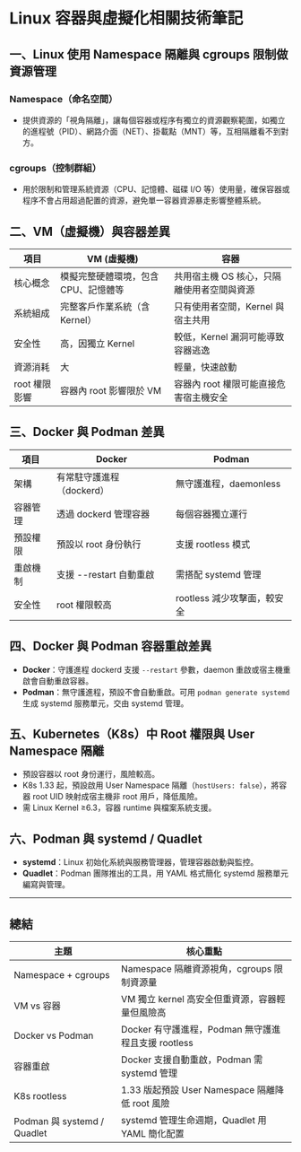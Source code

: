 # Linux 容器與虛擬化相關技術筆記

## 一、Linux 使用 Namespace 隔離與 cgroups 限制做資源管理

### Namespace（命名空間）
- 提供資源的「視角隔離」，讓每個容器或程序有獨立的資源觀察範圍，如獨立的進程號（PID）、網路介面（NET）、掛載點（MNT）等，互相隔離看不到對方。

### cgroups（控制群組）
- 用於限制和管理系統資源（CPU、記憶體、磁碟 I/O 等）使用量，確保容器或程序不會占用超過配置的資源，避免單一容器資源暴走影響整體系統。

## 二、VM（虛擬機）與容器差異

| 項目       | VM (虛擬機)                              | 容器                                    |
|------------|----------------------------------------|-----------------------------------------|
| 核心概念   | 模擬完整硬體環境，包含 CPU、記憶體等   | 共用宿主機 OS 核心，只隔離使用者空間與資源 |
| 系統組成   | 完整客戶作業系統（含 Kernel）          | 只有使用者空間，Kernel 與宿主共用         |
| 安全性     | 高，因獨立 Kernel                      | 較低，Kernel 漏洞可能導致容器逃逸         |
| 資源消耗   | 大                                     | 輕量，快速啟動                          |
| root 權限影響 | 容器內 root 影響限於 VM               | 容器內 root 權限可能直接危害宿主機安全   |

## 三、Docker 與 Podman 差異

| 項目       | Docker                          | Podman                        |
|------------|--------------------------------|------------------------------|
| 架構       | 有常駐守護進程（dockerd）       | 無守護進程，daemonless       |
| 容器管理   | 透過 dockerd 管理容器           | 每個容器獨立運行              |
| 預設權限   | 預設以 root 身份執行            | 支援 rootless 模式            |
| 重啟機制   | 支援 --restart 自動重啟         | 需搭配 systemd 管理          |
| 安全性     | root 權限較高                  | rootless 減少攻擊面，較安全  |

## 四、Docker 與 Podman 容器重啟差異

- **Docker**：守護進程 dockerd 支援 `--restart` 參數，daemon 重啟或宿主機重啟會自動重啟容器。
- **Podman**：無守護進程，預設不會自動重啟。可用 `podman generate systemd` 生成 systemd 服務單元，交由 systemd 管理。

## 五、Kubernetes（K8s）中 Root 權限與 User Namespace 隔離

- 預設容器以 root 身份運行，風險較高。
- K8s 1.33 起，預設啟用 User Namespace 隔離（`hostUsers: false`），將容器 root UID 映射成宿主機非 root 用戶，降低風險。
- 需 Linux Kernel ≥6.3，容器 runtime 與檔案系統支援。

## 六、Podman 與 systemd / Quadlet

- **systemd**：Linux 初始化系統與服務管理器，管理容器啟動與監控。
- **Quadlet**：Podman 團隊推出的工具，用 YAML 格式簡化 systemd 服務單元編寫與管理。

---

## 總結

| 主題                     | 核心重點                                         |
|--------------------------|------------------------------------------------|
| Namespace + cgroups       | Namespace 隔離資源視角，cgroups 限制資源量         |
| VM vs 容器               | VM 獨立 kernel 高安全但重資源，容器輕量但風險高     |
| Docker vs Podman          | Docker 有守護進程，Podman 無守護進程且支援 rootless |
| 容器重啟                 | Docker 支援自動重啟，Podman 需 systemd 管理          |
| K8s rootless             | 1.33 版起預設 User Namespace 隔離降低 root 風險      |
| Podman 與 systemd / Quadlet | systemd 管理生命週期，Quadlet 用 YAML 簡化配置      |



